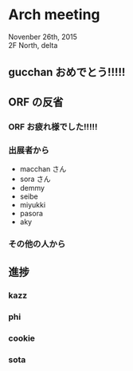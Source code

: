 # Arch meeting
Novenber 26th, 2015  
2F North, delta

## gucchan おめでとう!!!!!

## ORF の反省
### ORF お疲れ様でした!!!!!
### 出展者から
* macchan さん
* sora さん
* demmy
* seibe
* miyukki
* pasora
* aky

### その他の人から

## 進捗
### kazz
### phi
### cookie
### sota
